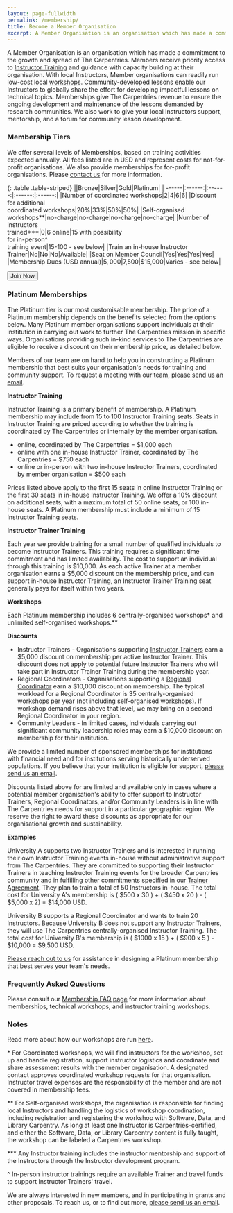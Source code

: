 ```yaml
---
layout: page-fullwidth
permalink: /membership/
title: Become a Member Organisation
excerpt: A Member Organisation is an organisation which has made a commitment to the growth and spread of The Carpentries
---
```


A Member Organisation is an organisation which has made a commitment to the growth and spread of The Carpentries. Members receive priority access to [Instructor Training](https://carpentries.github.io/instructor-training/) and guidance with capacity building at their organisation. With local Instructors, Member organisations can readily run low-cost local [workshops]((/workshops/)). Community-developed lessons enable our Instructors to globally share the effort for developing impactful lessons on technical topics. Memberships give The Carpentries revenue to ensure the ongoing development and maintenance of the lessons demanded by research communities. We also work to give your local Instructors support, mentorship, and a forum for community lesson development.

### Membership Tiers

We offer several levels of Memberships, based on training activities expected annually. All fees listed are in USD and represent costs for not-for-profit organisations. We also provide memberships for for-profit organisations. Please [contact us](mailto:membership@carpentries.org) for more information.

{: .table .table-striped}
||Bronze|Silver|Gold|Platinum|
| ------|:------:|:------:|:------:|:------:|
|Number of coordinated workshops|2|4|6|6|
|Discount for additional <br>coordinated workshops|20%|33%|50%|50%|
|Self-organised workshops**|no-charge|no-charge|no-charge|no-charge|
|Number of instructors <br>trained***|0|6 online|15 with possibility <br>for in-person^<br>training event|15-100 - see below|
|Train an in-house Instructor Trainer|No|No|No|Available|
|Seat on Member Council|Yes|Yes|Yes|Yes|
|Membership Dues (USD annual)|$5,000|$7,500|$15,000|Varies - see below|

<a href="https://carpentries.typeform.com/to/Hmfe6L">
  <button class="btn">
    Join Now
  </button>
</a>

### Platinum Memberships

The Platinum tier is our most customisable membership. The price of a Platinum membership 
depends on the benefits selected from the options below. Many Platinum member organisations support individuals
at their institution in carrying out work to further The Carpentries mission in specific
ways. Organisations providing such in-kind services to The Carpentries are eligible
to receive a discount on their membership price, as detailed below.

Members of our team are on hand to help you in constructing a Platinum membership that
best suits your organisation's needs for training and community
support. To request a meeting with our team, [please send us an email](mailto:membership@carpentries.org).

<strong>Instructor Training</strong>  

Instructor Training is a primary benefit of membership. A Platinum membership may
include from 15 to 100 Instructor Training seats. Seats in Instructor Training are priced according to 
whether the training is coordinated by The Carpentries or internally by the member organisation. 
  * online, coordinated by The Carpentries = $1,000 each
  * online with one in-house Instructor Trainer, coordinated by The Carpentries = $750 each
  * online or in-person with two in-house Instructor Trainers, coordinated by member organisation = $500 each

Prices listed above apply to the first 15 seats in online Instructor Training or the first 30 seats in in-house Instructor Training.
We offer a 10% discount on additional seats, with a maximum total of 50 online seats, or 100 in-house seats. A Platinum membership 
must include a minimum of 15 Instructor Training seats. 

<strong>Instructor Trainer Training</strong>

Each year we provide training for a small number of qualified individuals to become Instructor Trainers. This training requires a significant time 
commitment and has limited availability. The cost to support an individual through this training is $10,000. As each active Trainer at a member organisation
earns a $5,000 discount on the membership price, and can support in-house Instructor Training, an Instructor Trainer Training seat
generally pays for itself within two years. 

<strong>Workshops</strong>

Each Platinum membership includes 6 centrally-organised workshops\* and unlimited self-organised workshops.\*\* 

<strong>Discounts</strong>

* Instructor Trainers - Organisations supporting [Instructor Trainers](https://docs.carpentries.org/topic_folders/instructor_training/duties_agreement.html) earn a $5,000 discount on membership per active Instructor Trainer. This discount does not apply to potential future Instructor Trainers who will take part in Instructor Trainer Training during the membership year.
* Regional Coordinators - Organisations supporting a [Regional Coordinator](https://docs.carpentries.org/topic_folders/regional_communities/regional_coordinators.html) earn a $10,000 discount on membership. The typical workload for a Regional Coordinator is 35 centrally-organised workshops per year (not including self-organised workshops). If workshop demand rises above that level, we may bring on a second Regional Coordinator in your region.
* Community Leaders - In limited cases, individuals carrying out significant community leadership roles may earn a $10,000 discount on membership for their institution. 

We provide a limited number of sponsored memberships for institutions with financial need and for institutions serving historically underserved populations. 
If you believe that your institution is eligible for support, [please send us an email](mailto:membership@carpentries.org).

Discounts listed above for are limited and available only in cases where a potential member organisation's 
ability to offer support to Instructor Trainers, Regional Coordinators, and/or Community Leaders is in line with The Carpentries
needs for support in a particular geographic region. We reserve the right to award these discounts as appropriate for our
organisational growth and sustainability.

<strong>Examples</strong>

University A supports two Instructor Trainers and is interested in running their own Instructor Training events in-house without administrative support
from The Carpentries. They are committed to supporting their Instructor Trainers in teaching Instructor Training events for the broader 
Carpentries community and in fulfilling other commitments specified in our [Trainer Agreement](https://docs.carpentries.org/topic_folders/instructor_training/duties_agreement.html). 
They plan to train a total of 50 Instructors in-house. The 
total cost for University A's membership is ( $500 x 30 ) + ( $450 x 20 ) - ( $5,000 x 2) = $14,000 USD.

University B supports a Regional Coordinator and wants to train 20 Instructors. Because University B does not support any Instructor Trainers, 
they will use The Carpentries centrally-organised Instructor Training. The total cost for University B's membership is ( $1000 x 15 ) + ( $900 x 5 ) -
$10,000 = $9,500 USD. 

[Please reach out to us](mailto:membership@carpentries.org) for assistance in designing a Platinum membership that best serves your team's needs. 

### Frequently Asked Questions

Please consult our [Membership FAQ page](/member_faq) for more information about memberships, technical workshops, and instructor training workshops.


### Notes

Read more about how our workshops are run [here](/workshops/).

\* For Coordinated workshops, we will find instructors for the workshop, set up and handle registration, support instructor logistics and coordinate and share assessment results with the member organisation. A designated contact approves coordinated workshop requests for that organisation. Instructor travel expenses are the responsibility of the member and are not covered in membership fees.

\*\* For Self-organised workshops, the organisation is responsible for finding local Instructors and handling the logistics of workshop coordination, including registration and registering the workshop with Software, Data, and Library Carpentry. As long at least one Instructor is Carpentries-certified, and either the Software, Data, or Library Carpentry content is fully taught, the workshop can be labeled a Carpentries workshop.

\*\*\* Any Instructor training includes the instructor mentorship and support of the Instructors through the Instructor development program.

^ In-person instructor trainings require an available Trainer and travel funds to support Instructor Trainers' travel.

We are always interested in new members, and in participating in grants and other proposals. To reach us, or to
find out more, [please send us an email](mailto:membership@carpentries.org).
